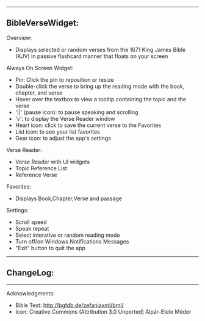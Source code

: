 -----------------
BibleVerseWidget:
-----------------

Overview:
- Displays selected or random verses from the 1671 King James Bible (KJV) in passive flashcard manner that floats on your screen


Always On Screen Widget:
- Pin: Click the pin to reposition or resize
- Double-click the verse to bring up the reading mode with the book, chapter, and verse
- Hover over the textbox to view a tooltip containing the topic and the verse
- '||' (pause icon): to pause speaking and scrolling
- 'v': to display the Verse Reader window
- Heart icon: click to save the current verse to the Favorites
- List icon: to see your list favorites
- Gear icon: to adjust the app's settings


Verse Reader:
- Verse Reader with UI widgets
- Topic Reference List
- Reference Verse


Favorites:
- Displays Book,Chapter,Verse and passage


Settings:
- Scroll speed
- Speak repeat
- Select interative or random reading mode
- Turn off/on Windows Notifications Messages
- "Exit" button to quit the app


-----------------          
ChangeLog:
-


-----------------
Acknowledgments:
- Bible Text: http://bgfdb.de/zefaniaxml/bml/
- Icon:
    Creative Commons (Attribution 3.0 Unported)
    Alpár-Etele Méder
